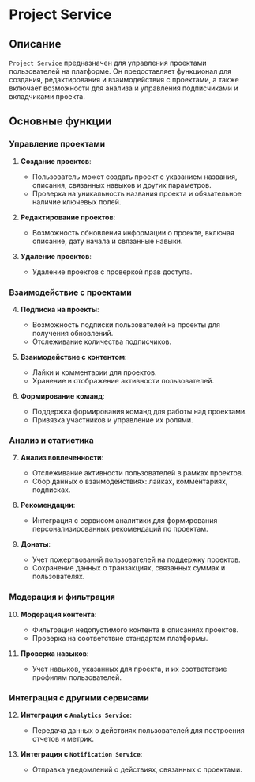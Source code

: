 # Project Service

## Описание

`Project Service` предназначен для управления проектами пользователей на платформе. Он предоставляет функционал для создания, редактирования и взаимодействия с проектами, а также включает возможности для анализа и управления подписчиками и вкладчиками проекта.

## Основные функции

### Управление проектами

1. **Создание проектов**:
   - Пользователь может создать проект с указанием названия, описания, связанных навыков и других параметров.
   - Проверка на уникальность названия проекта и обязательное наличие ключевых полей.

2. **Редактирование проектов**:
   - Возможность обновления информации о проекте, включая описание, дату начала и связанные навыки.

3. **Удаление проектов**:
   - Удаление проектов с проверкой прав доступа.

### Взаимодействие с проектами

4. **Подписка на проекты**:
   - Возможность подписки пользователей на проекты для получения обновлений.
   - Отслеживание количества подписчиков.

5. **Взаимодействие с контентом**:
   - Лайки и комментарии для проектов.
   - Хранение и отображение активности пользователей.

6. **Формирование команд**:
   - Поддержка формирования команд для работы над проектами.
   - Привязка участников и управление их ролями.

### Анализ и статистика

7. **Анализ вовлеченности**:
   - Отслеживание активности пользователей в рамках проектов.
   - Сбор данных о взаимодействиях: лайках, комментариях, подписках.

8. **Рекомендации**:
   - Интеграция с сервисом аналитики для формирования персонализированных рекомендаций по проектам.

9. **Донаты**:
   - Учет пожертвований пользователей на поддержку проектов.
   - Сохранение данных о транзакциях, связанных суммах и пользователях.

### Модерация и фильтрация

10. **Модерация контента**:
    - Фильтрация недопустимого контента в описаниях проектов.
    - Проверка на соответствие стандартам платформы.

11. **Проверка навыков**:
    - Учет навыков, указанных для проекта, и их соответствие профилям пользователей.

### Интеграция с другими сервисами

12. **Интеграция с `Analytics Service`**:
    - Передача данных о действиях пользователей для построения отчетов и метрик.
    
13. **Интеграция с `Notification Service`**:
    - Отправка уведомлений о действиях, связанных с проектами.
